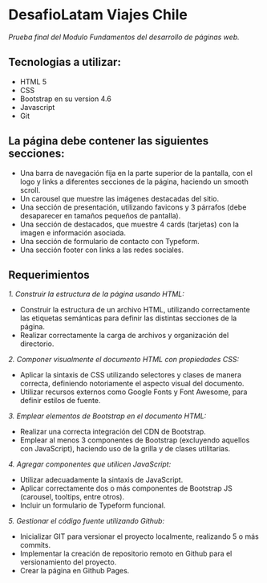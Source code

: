 # DesafioLatam Viajes Chile
_Prueba final del Modulo Fundamentos del desarrollo de páginas web._

## Tecnologias a utilizar:
* HTML 5
* CSS
* Bootstrap en su version 4.6
* Javascript
* Git

## La página debe contener las siguientes secciones:
* Una barra de navegación fija en la parte superior de la pantalla, con el logo y links a diferentes secciones de la página, haciendo un smooth scroll.
* Un carousel que muestre las imágenes destacadas del sitio.
* Una sección de presentación, utilizando favicons y 3 párrafos (debe desaparecer en tamaños pequeños de pantalla).
* Una sección de destacados, que muestre 4 cards (tarjetas) con la imagen e información asociada.
* Una sección de formulario de contacto con Typeform.
* Una sección footer con links a las redes sociales.

## Requerimientos
_1. Construir la estructura de la página usando HTML:_
* Construir la estructura de un archivo HTML, utilizando correctamente las etiquetas semánticas para definir las distintas secciones de la página.
* Realizar correctamente la carga de archivos y organización del directorio.

_2. Componer visualmente el documento HTML con propiedades CSS:_
* Aplicar la sintaxis de CSS utilizando selectores y clases de manera correcta, definiendo notoriamente el aspecto visual del documento.
* Utilizar recursos externos como Google Fonts y Font Awesome, para definir estilos de fuente.

_3. Emplear elementos de Bootstrap en el documento HTML:_
* Realizar una correcta integración del CDN de Bootstrap.
* Emplear al menos 3 componentes de Bootstrap (excluyendo aquellos con JavaScript), haciendo uso de la grilla y de clases utilitarias.

_4. Agregar componentes que utilicen JavaScript:_
* Utilizar adecuadamente la sintaxis de JavaScript.
* Aplicar correctamente dos o más componentes de Bootstrap JS (carousel, tooltips, entre otros).
* Incluir un formulario de Typeform funcional.

_5. Gestionar el código fuente utilizando Github:_
* Inicializar GIT para versionar el proyecto localmente, realizando 5 o más commits.
* Implementar la creación de repositorio remoto en Github para el versionamiento del proyecto.
* Crear la página en Github Pages.